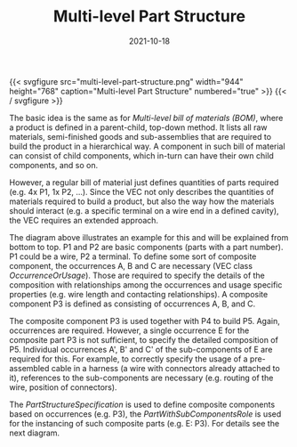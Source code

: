 ﻿---
title: Multi-level Part Structure
toc: false
type: specs
layout: diagram
date: "2021-10-18"
draft: false
specification: VEC
version: 1.2.1
documentType: "Recommendation"
elementType: Diagram
classes:
menu:
  VEC-1.2.1:    
    parent: composite-part-descriptions
    identifier: composite-part-descriptions/multi-level-part-structure
    weight: 1010001 

# Prev/next pager order (if `docs_section_pager` enabled in `params.toml`)
weight: 1010001
---
{{< svgfigure src="multi-level-part-structure.png" width="944" height="768" caption="Multi-level Part Structure" numbered="true" >}}
{{< / svgfigure >}}
<p> The basic idea is the same as for <i>Multi-level bill of materials (BOM)</i>, where a product is defined in a parent-child, top-down method. It lists all raw materials, semi-finished goods and sub-assemblies that are required to build the product in a hierarchical way. A component in such bill of material can consist of child components, which in-turn can have their own child components, and so on.      </p>      <p> However, a regular bill of material just defines quantities of parts required (e.g. 4x P1, 1x P2, ...). Since the VEC not only describes the quantities of materials required to build a product, but also the way how the materials should interact (e.g. a specific terminal on a wire end in a defined cavity), the VEC&#160;requires an extended approach.      </p>      <p> The diagram above illustrates an example for this and will be explained from bottom to top. P1 and P2 are basic components (parts with a part number). P1 could be a wire, P2 a terminal. To define some sort of composite component, the occurrences A, B and C are necessary (VEC class <i>OccurrenceOrUsage</i>). Those are required to specify the details of the composition with relationships among the occurrences and usage specific properties (e.g. wire length and contacting relationships). A composite component&#160;P3 is defined as consisting of occurrences A, B, and C.      </p>      <p> The composite component P3 is used together with P4 to build P5. Again, occurrences are required. However, a single occurrence E for the composite part P3 is not sufficient, to specify the detailed composition of P5. Individual occurrences A', B' and C' of the sub-components of E are required for this. For example, to correctly specify the usage of a pre-assembled cable in a harness (a wire with connectors already attached to it), references to the sub-components are necessary (e.g. routing of the wire, position of connectors).      </p>      <p> The <i>PartStructureSpecification </i>is used to define composite components based on occurrences (e.g. P3), the <i>PartWithSubComponentsRole</i> is used for the instancing of such composite parts (e.g. E: P3). For details see the next diagram.      </p>      <p> &#160;      </p>